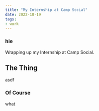 ```yaml
---
title: "My Internship at Camp Social"
date: 2022-10-19
tags:
- work
---
```


### hie
Wrapping up my Internship at Camp Social.

## The Thing

asdf

### Of Course

what